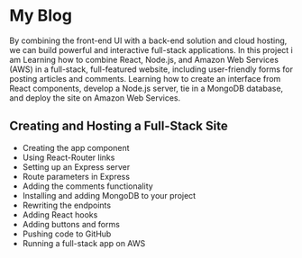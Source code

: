 # My Blog

By combining the front-end UI with a back-end solution and cloud hosting, we can build powerful and interactive full-stack applications. In this project i am Learning how to combine React, Node.js, and Amazon Web Services (AWS) in a full-stack, full-featured website, including user-friendly forms for posting articles and comments. Learning how to create an interface from React components, develop a Node.js server, tie in a MongoDB database, and deploy the site on Amazon Web Services.


## Creating and Hosting a Full-Stack Site

- Creating the app component
- Using React-Router links
- Setting up an Express server
- Route parameters in Express
- Adding the comments functionality
- Installing and adding MongoDB to your project
- Rewriting the endpoints
- Adding React hooks
- Adding buttons and forms
- Pushing code to GitHub
- Running a full-stack app on AWS